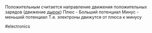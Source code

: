 Положительным считается направление движения положительных зарядов (движение [дырок](дырка))
Плюс - Больший потенциал
Минус - меньший потенциал
Т.е. электроны движутся от плюса к минусу

#electronics